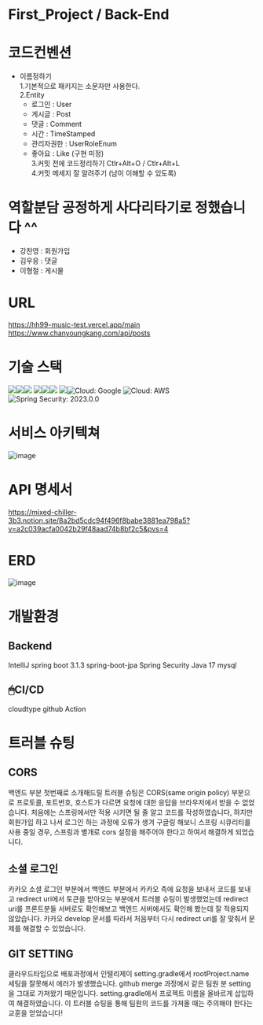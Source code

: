 # First_Project / Back-End
# 코드컨벤션
 - 이름정하기  
   1.기본적으로 패키지는 소문자만 사용한다.  
   2.Entity
   - 로그인 : User  
   - 게시글 : Post  
   - 댓글 : Comment  
   - 시간 : TimeStamped  
   - 관리자권한 : UserRoleEnum  
   - 좋아요 : Like (구현 미정)  
   3.커밋 전에 코드정리하기 Ctlr+Alt+O / Ctlr+Alt+L  
   4.커밋 메세지 잘 알려주기  (남이 이해할 수 있도록)
# 역할분담 공정하게 사다리타기로 정했습니다 ^^
 - 강찬영 : 회원가입
 - 김우응 : 댓글
 - 이형철 : 게시물

# URL
https://hh99-music-test.vercel.app/main
https://www.chanyoungkang.com/api/posts

# 기술 스택 
<img src="https://img.shields.io/badge/java-007396?style=for-the-badge&logo=java&logoColor=white"><img src="https://img.shields.io/badge/mysql-4479A1?style=for-the-badge&logo=mysql&logoColor=white"><img src="https://img.shields.io/badge/springboot-6DB33F?style=for-the-badge&logo=springboot&logoColor=white">
<img src="https://img.shields.io/badge/github-181717?style=for-the-badge&logo=github&logoColor=white"><img src="https://img.shields.io/badge/git-F05032?style=for-the-badge&logo=git&logoColor=white"><img src="https://img.shields.io/badge/gradle-02303A?style=for-the-badge&logo=gradle&logoColor=white">
<img src="https://img.shields.io/badge/apache tomcat-F8DC75?style=for-the-badge&logo=apachetomcat&logoColor=white"><img src="https://img.shields.io/badge/Cloud-Google-blue.svg?style=for-the-badge&logo=Google Cloud Platform" alt="Cloud: Google">
  <img src="https://img.shields.io/badge/Cloud-AWS-9cf.svg?style=for-the-badge&logo=Amazon Web Services" alt="Cloud: AWS">  <img src="https://img.shields.io/badge/Spring Security-2023.0.0-orange.svg?style=for-the-badge&logo=Spring Security" alt="Spring Security: 2023.0.0">


# 서비스 아키텍쳐
![image](https://github.com/CHANYOUNGKANG/blog/assets/140377196/f74387e0-e51e-4087-8381-2161636d2e0d)

# API 명세서
https://mixed-chiller-3b3.notion.site/8a2bd5cdc94f496f8babe3881ea798a5?v=a2c039acfa0042b29f48aad74b8bf2c5&pvs=4

# ERD
![image](https://github.com/CHANYOUNGKANG/myselectshop/assets/140377196/9bb309e8-d8c7-4290-80f7-41da012578a3)

# 개발환경

## Backend

IntelliJ
spring boot 3.1.3
spring-boot-jpa
Spring Security
Java 17
mysql



## 🖱CI/CD

cloudtype
github Action



# 트러블 슈팅

## CORS

백엔드 부분 첫번째로 소개해드릴 트러블 슈팅은 CORS(same origin policy) 부분으로
프로토콜, 포트번호, 호스트가 다르면 요청에 대한 응답을 브라우저에서 받을 수 없었습니다. 처음에는 스프링에서만 적용 시키면 될 줄 알고 코드를 작성하였습니다, 하지만 회원가입 하고 나서 로그인 하는 과정에 오류가 생겨 구글링 해보니 스프링 시큐리티를 사용 중일 경우, 스프링과 별개로 cors 설정을 해주어야 한다고 하여서 해결하게 되었습니다.

## 소셜 로그인

카카오 소셜 로그인 부분에서 백엔드 부분에서 카카오 측에 요청을 보내서 코드를 보내고
redirect uri에서 토큰을 받아오는 부분에서 트러블 슈팅이 발생했었는데 redirect uri를 프론트분들 서버로도 확인해보고 백엔드 서버에서도 확인해 봤는데 잘 적용되지 않았습니다.
카카오 develop 문서를 따라서 처음부터 다시 redirect uri를 잘 맞춰서 문제를 해결할 수 있었습니다.

## GIT SETTING

클라우드타입으로 배포과정에서 인텔리제이 setting.gradle에서 rootProject.name 세팅을 잘못해서 에러가 발생했습니다. github merge 과정에서 같은 팀원 분 setting을 그대로 가져왔기 때문입니다.
setting.gradle에서 프로젝트 이름을 올바르게 삽입하여 해결하였습니다. 이 트러블 슈팅을 통해 팀원의 코드를 가져올 때는 주의해야 한다는 교훈을 얻었습니다! 








